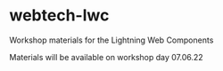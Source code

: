 # webtech-lwc
Workshop materials for the Lightning Web Components

Materials will be available on workshop day 07.06.22
